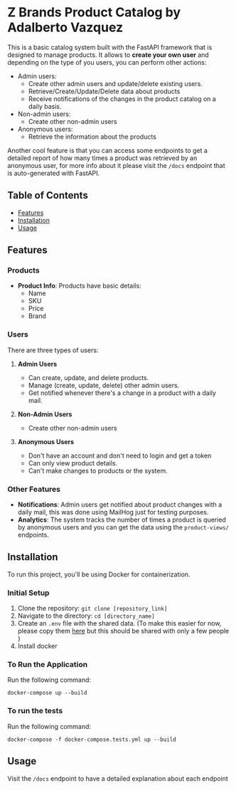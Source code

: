 # Z Brands Product Catalog by Adalberto Vazquez

This is a basic catalog system built with the FastAPI framework that is designed to manage products. It allows to **create your own user** and depending on the type of you users, you can perform other actions:
- Admin users:
    - Create other admin users and update/delete existing users.
    - Retrieve/Create/Update/Delete data about products
    - Receive notifications of the changes in the product catalog on a daily basis.
- Non-admin users:
    - Create other non-admin users
- Anonymous users:
    - Retrieve the information about the products

Another cool feature is that you can access some endpoints to get a detailed report of how many times a product was retrieved by an anonymous user, for more info about it please visit the `/docs` endpoint that is auto-generated with FastAPI.

## Table of Contents

- [Features](#features)
- [Installation](#installation)
- [Usage](#usage)

## Features

### Products

- **Product Info**: Products have basic details:
  - Name
  - SKU
  - Price
  - Brand

### Users

There are three types of users:

1. **Admin Users**
   - Can create, update, and delete products.
   - Manage (create, update, delete) other admin users.
   - Get notified whenever there's a change in a product with a daily mail.

2. **Non-Admin Users**
   - Create other non-admin users

3. **Anonymous Users**
   -  Don't have an account and don't need to login and get a token
   - Can only view product details.
   - Can't make changes to products or the system.

### Other Features

- **Notifications**: Admin users get notified about product changes with a daily mail, this was done using MailHog just for testing purposes.
- **Analytics**: The system tracks the number of times a product is queried by anonymous users and you can get the data using the `product-views/` endpoints.

## Installation

To run this project, you'll be using Docker for containerization.

### Initial Setup
1. Clone the repository: `git clone [repository_link]`
2. Navigate to the directory: `cd [directory_name]`
4. Create an `.env` file with the shared data. (To make this easier for now, please copy them [here](https://drive.google.com/file/d/1CUElm5JWZ1tcaFhWhtJRyJTdPK2h7iMy/view?usp=sharing) but this should be shared with only a few people ) 
3. Install docker

### To Run the Application
Run the following command: 
```
docker-compose up --build
```

### To run the tests
Run the following command:
```
docker-compose -f docker-compose.tests.yml up --build
```

## Usage

Visit the `/docs` endpoint to have a detailed explanation about each endpoint
